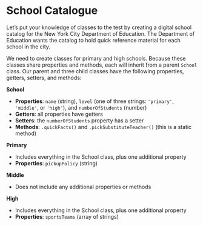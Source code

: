 # School Catalogue

Let’s put your knowledge of classes to the test by creating a digital school catalog for the New York City Department of Education. The Department of Education wants the catalog to hold quick reference material for each school in the city.

We need to create classes for primary and high schools. Because these classes share properties and methods, each will inherit from a parent `School` class. Our parent and three child classes have the following properties, getters, setters, and methods:

__School__
* __Properties__: `name` (string), `level` (one of three strings: `'primary'`, `'middle'`, or `'high'`), and `numberOfStudents` (number)
* __Getters__: all properties have getters
* __Setters__: the `numberOfStudents` property has a setter
* __Methods__: `.quickFacts()` and `.pickSubstituteTeacher()` (this is a static method)

__Primary__
* Includes everything in the School class, plus one additional property
* __Properties__: `pickupPolicy` (string)

__Middle__
* Does not include any additional properties or methods

__High__
* Includes everything in the School class, plus one additional property
* __Properties__: `sportsTeams` (array of strings)
